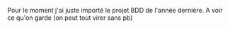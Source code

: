 Pour le moment j'ai juste importé le projet BDD de l'année dernière. A voir ce qu'on garde (on peut tout virer sans pb)

